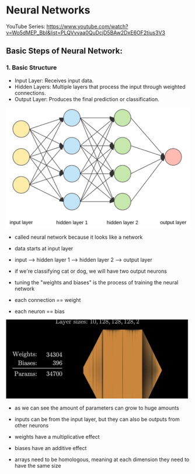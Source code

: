 # Neural Networks

YouTube Series: https://www.youtube.com/watch?v=Wo5dMEP_BbI&list=PLQVvvaa0QuDcjD5BAw2DxE6OF2tius3V3

## Basic Steps of Neural Network:
### 1. Basic Structure
- Input Layer: Receives input data.
- Hidden Layers: Multiple layers that process the input through weighted connections.
- Output Layer: Produces the final prediction or classification.

![alt text](images/image-1.png)  

- called neural network because it looks like a network 
- data starts at input layer
- input --> hidden layer 1 --> hidden layer 2 --> output layer

- if we're classifying cat or dog, we will have two output neurons
- tuning the "weights and biases" is the process of training the neural network

- each connection == weight
- each neuron == bias

![alt text](images/image.png)

- as we can see the amount of parameters can grow to huge amounts

- inputs can be from the input layer, but they can also be outputs from other neurons

- weights have a multiplicative effect
- biases have an additive effect

- arrays need to be homologous, meaning at each dimension they need to have the same size